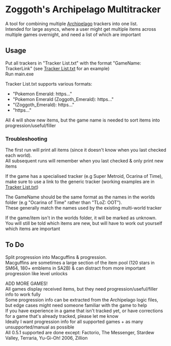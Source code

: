 # Zoggoth's Archipelago Multitracker

A tool for combining multiple [Archipelago](https://archipelago.gg/) trackers into one list.  
Intended for large asyncs, where a user might get multiple items across multiple games overnight, and need a list of which are important

## Usage

Put all trackers in "Tracker List.txt" with the format "GameName: TrackerLink" (see [Tracker List.txt](https://github.com/Zoggoth/Zoggoths-Archipelago-Multitracker/blob/main/Tracker%20List.txt) for an example)  
Run main.exe  

Tracker List.txt supports various formats:  
* "Pokemon Emerald: https..."  
* "Pokemon Emerald (Zoggoth_Emerald): https..."  
* "(Zoggoth_Emerald): https..."  
* "https..."

All 4 will show new items, but the game name is needed to sort items into progression/useful/filler

### Troubleshooting

The first run will print all items (since it doesn't know when you last checked each world).  
All subsequent runs will remember when you last checked & only print new items

If the game has a specialised tracker (e.g Super Metroid, Ocarina of Time), make sure to use a link to the generic tracker (working examples are in [Tracker List.txt](https://github.com/Zoggoth/Zoggoths-Archipelago-Multitracker/blob/main/Tracker%20List.txt))

The GameName should be the same format as the names in the worlds folder (e.g "Ocarina of Time" rather than "TLoZ: OOT").  
These generally match the names used by the existing multi-world tracker

If the game/item isn't in the worlds folder, it will be marked as unknown.  
You will still be told which items are new, but will have to work out yourself which items are important

## To Do

Split progression into Macguffins & progression.  
Macguffins are sometimes a large section of the item pool (120 stars in SM64, 180+ emblems in SA2B) & can distract from more important progression like level unlocks

ADD MORE GAMES!  
All games display received items, but they need progression/useful/filler info to work fully  
Some progression info can be extracted from the Archipelago logic files, but edge cases might need someone familiar with the game to help  
If you have experience in a game that isn't tracked yet, or have corrections for a game that's already tracked, please let me know  
Ideally I want progression info for all supported games + as many unsupported/manual as possible  
All 0.5.1 supported are done except: Factorio, The Messenger, Stardew Valley, Terraria, Yu-Gi-Oh! 2006, Zillion